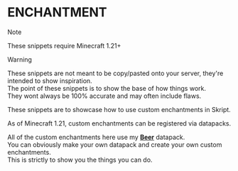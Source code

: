 # ENCHANTMENT
> [!NOTE]
> These snippets require Minecraft 1.21+

> [!WARNING]
> These snippets are not meant to be copy/pasted onto your server, they're intended to show inspiration.   
> The point of these snippets is to show the base of how things work.     
> They wont always be 100% accurate and may often include flaws.

These snippets are to showcase how to use custom enchantments in Skript.

As of Minecraft 1.21, custom enchantments can be registered via datapacks.

All of the custom enchantments here use my [**Beer**](https://github.com/ShaneBeee/Beer) datapack.      
You can obviously make your own datapack and create your own custom enchantments.     
This is strictly to show you the things you can do.
